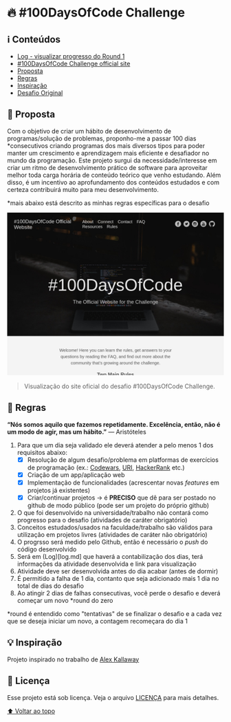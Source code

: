 # 🔥 #100DaysOfCode Challenge

## ℹ️ Conteúdos
- [Log - visualizar progresso do Round 1](rounds/round1/log.md)
- [#100DaysOfCode Challenge official site](https://www.100daysofcode.com)
- [Proposta](#-proposta)
- [Regras](#-regras)
- [Inspiração](#-inspiração)
- [Desafio Original](https://github.com/Kallaway/100-days-of-code)

## 🎯 Proposta

Com o objetivo de criar um hábito de desenvolvimento de programas/solução de problemas, proponho-me a passar 100 dias *consecutivos criando programas dos mais diversos tipos para poder manter um crescimento e aprendizagem mais eficiente e desafiador no mundo da programação.
Este projeto surgui da necessidade/interesse em criar um ritmo de desenvolvimento prático de software para aproveitar melhor toda carga horária de conteúdo teórico que venho estudando. Além disso, é um incentivo ao aprofundamento dos conteúdos estudados e com certeza contribuirá muito para meu desenvolvimento.

*mais abaixo está descrito as minhas regras específicas para o desafio

<a href="https://www.100daysofcode.com">
  <img src="images/100daysofcode_readme.jpg" alt="imagem oficial do site 100DaysOfCode">
</a>

> Visualização do site oficial do desafio #100DaysOfCode Challenge.

## 📜 Regras

**“Nós somos aquilo que fazemos repetidamente. Excelência, então, não é um modo de agir, mas um hábito.”**
 ― Aristóteles

1. Para que um dia seja validado ele deverá atender a pelo menos 1 dos requisitos abaixo:
    - [x] Resolução de algum desafio/problema em platformas de exercícios de programação (ex.: [Codewars](https://www.codewars.com/dashboard), [URI](https://www.beecrowd.com.br/judge/en/login?origem=1), [HackerRank](https://www.hackerrank.com) etc.)
    - [x] Criação de um app/aplicação web
    - [x] Implementação de funcionalidades (acrescentar novas *features* em projetos já existentes)
    - [x] Criar/continuar projetos -> é **PRECISO** que dê para ser postado no github de modo público (pode ser um projeto do próprio github)
1. O que foi desenvolvido na universidade/trabalho não contará como progresso para o desafio (atividades de caráter obrigatório)
1. Conceitos estudados/usados na faculdade/trabalho são válidos para utilização em projetos livres (atividades de caráter não obrigatório)
1. O progrsso será medido pelo Github, então é necessário o *push* do código desenvolvido
1. Será em (Log)[log.md] que haverá a contabilização dos dias, terá informações da atividade desenvolvida e link para visualização
1. Atividade deve ser desenvolvida antes do dia acabar (antes de dormir)
1. É permitido a falha de 1 dia, contanto que seja adicionado mais 1 dia no total de dias do desafio
1. Ao atingir 2 dias de falhas consecutivas, você perde o desafio e deverá começar um novo *round do zero

*round é entendido como "tentativas" de se finalizar o desafio e a cada vez que se deseja iniciar um novo, a contagem recomeçara do dia 1

## 💡 Inspiração
Projeto inspirado no trabalho de [Alex Kallaway](https://github.com/kallaway)

## 📝 Licença

Esse projeto está sob licença. Veja o arquivo [LICENÇA](LICENSE) para mais detalhes.

[⬆ Voltar ao topo](#-100daysofcode-challenge)
